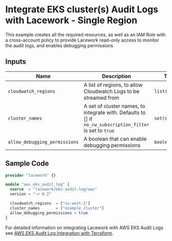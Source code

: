 # Integrate EKS cluster(s) Audit Logs with Lacework - Single Region

This example creates all the required resources, as well as an IAM Role with a cross-account policy to
provide Lacework read-only access to monitor the audit logs, and enables debugging permissions

## Inputs

| Name                          | Description                                                                                               | Type           |
|-------------------------------|-----------------------------------------------------------------------------------------------------------|----------------|
| `cloudwatch_regions`          | A list of regions, to allow Cloudwatch Logs to be streamed from                                           | `list(string)` |
| `cluster_names`               | A set of cluster names, to integrate with. Defaults to [] if `no_cw_subscription_filter` is set to `true` | `set(string)`  |
| `allow_debugging_permissions` | A boolean that can enable debugging permissions                                                           | `boolean`      |

## Sample Code

```terraform
provider "lacework" {}

module "aws_eks_audit_log" {
  source  = "lacework/eks-audit-log/aws"
  version = "~> 0.2"

  cloudwatch_regions  = ["us-west-2"]
  cluster_names       = ["example_cluster"]
  allow_debugging_permissions = true
}
```

For detailed information on integrating Lacework with AWS EKS Audit Logs see [AWS EKS Audit Log Integration with Terraform](https://docs.lacework.net/onboarding/eks-audit-log-integration-with-terraform).
